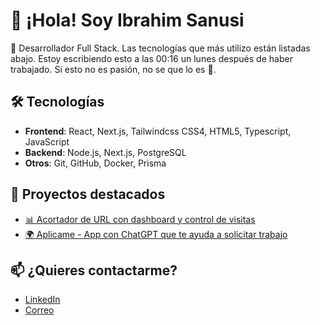 # 👋 ¡Hola! Soy Ibrahim Sanusi

🎯 Desarrollador Full Stack. Las tecnologías que más utilizo están listadas abajo. Estoy escribiendo esto a las 00:16 un lunes después de haber trabajado. Si esto no es pasión, no se que lo es 🫠.

## 🛠️ Tecnologías
- **Frontend**: React, Next.js, Tailwindcss CSS4, HTML5, Typescript, JavaScript
- **Backend**: Node.js, Next.js, PostgreSQL
- **Otros**: Git, GitHub, Docker, Prisma

## 📌 Proyectos destacados
- [📊 Acortador de URL con dashboard y control de visitas](https://github.com/ibraSanusi/urlshorter)
- [🌍 Aplicame - App con ChatGPT que te ayuda a solicitar trabajo](https://github.com/ibraSanusi/aplicame)

## 📫 ¿Quieres contactarme?
- [LinkedIn](https://www.linkedin.com/in/ibrahim-ayodeji-sanusi-0208112a7/)
- [Correo](mailto:ibrahimsanusi.dev@gmail.com)
